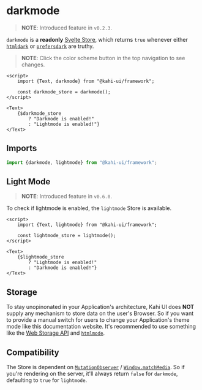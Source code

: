 # darkmode

> **NOTE**: Introduced feature in `v0.2.3`.

`darkmode` is a **readonly** [Svelte Store](https://svelte.dev/docs#svelte_store), which returns `true` whenever either [`htmldark`](./htmlmode.md) or [`prefersdark`](./prefersscheme.md) are truthy.

> **NOTE**: Click the color scheme button in the top navigation to see changes.

```svelte {title="darkmode Preview" mode="repl"}
<script>
    import {Text, darkmode} from "@kahi-ui/framework";

    const darkmode_store = darkmode();
</script>

<Text>
    {$darkmode_store
        ? "Darkmode is enabled!"
        : "Lightmode is enabled!"}
</Text>
```

## Imports

```javascript {title="darkmode Imports"}
import {darkmode, lightmode} from "@kahi-ui/framework";
```

## Light Mode

> **NOTE**: Introduced feature in `v0.6.0`.

To check if lightmode is enabled, the `lightmode` Store is available.

```svelte {title="darkmode Light Mode" mode="repl"}
<script>
    import {Text, lightmode} from "@kahi-ui/framework";

    const lightmode_store = lightmode();
</script>

<Text>
    {$lightmode_store
        ? "Lightmode is enabled!"
        : "Darkmode is enabled!"}
</Text>
```

## Storage

To stay unopinonated in your Application's architecture, Kahi UI does **NOT** supply any mechanism to store data on the user's Browser. So if you want to provide a manual switch for users to change your Application's theme mode like this documentation website. It's recommended to use something like the [Web Storage API](https://developer.mozilla.org/en-US/docs/Web/API/Web_Storage_API) and [`htmlmode`](./htmlmode.md).

## Compatibility

The Store is dependent on [`MutationObserver`](https://developer.mozilla.org/en-US/docs/Web/API/MutationObserver) / [`Window.matchMedia`](https://developer.mozilla.org/en-US/docs/Web/API/Window/matchMedia). So if you're rendering on the server, it'll always return `false` for `darkmode`, defaulting to `true` for `lightmode`.
